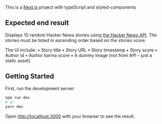 This is a [Next.js](https://nextjs.org/) project with typeScript and styled-components

## Expected end result
Displays 10 random Hacker News stories using [the Hacker News API](https://github.com/HackerNews/API).
The stories must be listed in ascending order based on the stories score.

The UI include:
• Story title
• Story URL
• Story timestamp
• Story score
• Author id
• Author karma score
• A dummy image (not from API – just a static asset)

## Getting Started
First, run the development server:

```bash
npm run dev
# or
yarn dev
```

Open [http://localhost:3000](http://localhost:3000) with your browser to see the result.
